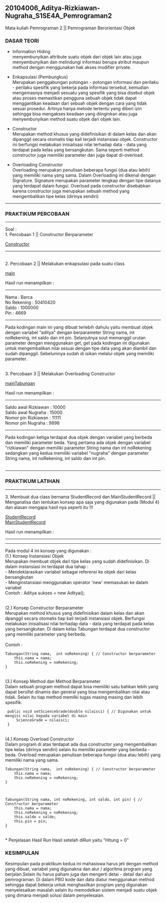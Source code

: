 ## 20104006_Aditya-Rizkiawan-Nugraha_S1SE4A_Pemrograman2
Mata kuliah Pemrograman 2 || Pemrograman Berorientasi Objek

### DASAR TEORI 
* Information Hiding <br>
menyembunyikan attribute suatu objek dari objek lain atau juga menyembunyikan dan melindungi informasi berupa atribut maupun method dengan menggunakan hak akses modifier private.

* Enkapsulasi (Pembungkus) <br>
Merupakan penggabungan potongan - potongan informasi dan perilaku - perilaku spesifik yang bekerja pada informasi tersebut, kemudian mengemasnya menjadi sesuatu yang spesifik yang bisa disebut objek atau proses memastikan pengguna sebuah objek tidak dapat menggantikan keadaan dari sebuah objek dengan cara yang tidak sesuai prosedur. Artinya hanya metode tertentu yang diberi izin sehingga bisa mengakses keadaan yang diinginkan atau juga menyembunyikan method suatu objek dari objek lain.

* Constructor <br>
Merupakan method khusus yang didefinisikan di dalam kelas dan akan dipanggil secara otomatis tiap kali terjadi instansiasi objek. Constructor ini berfungsi melakukan inisialisasi nilai terhadap data - data yang terdapat pada kelas yang bersangkutan. Sama seperti method constructor juga memiliki parameter dan juga dapat di-overload. 

* Overloading Constructor <br>
Overloading merupakan penulisan beberapa fungsi (dua atau lebih) yang memiliki nama yang sama. Dalam Overloading ini dikenal dengan Signature. Signature merupakan parameter lengkap dengan tipe datanya yang terdapat dalam fungsi. Overload pada constructor disebabkan karena constructor juga merupakan sebuah method yang mengembalikan tipe kelas (dirinya sendiri)


<hr>

### PRAKTIKUM PERCOBAAN
<hr>
Soal : <br>
1. Percobaan 1 || Constructor Berparameter 

[Constructor](https://github.com/adityarizn31/20104006_Aditya-Rizkiawan-Nugraha_S1SE4A_Pemrograman2/blob/modul4/Percobaan/Tabungan.java) <br>




<hr>

<br>
2. Percobaan 2 || Melakukan enkapsulasi pada suatu class  

[main](https://github.com/adityarizn31/20104006_Aditya-Rizkiawan-Nugraha_S1SE4A_Pemrograman2/blob/modul4/Percobaan/main.java) <br>

Hasil run menampilkan :  
<hr>

Nama 			      : Barca <br>
No Rekening 	 : 50410420 <br>
Saldo 			     : 1000000 <br>
Pin           :  4669 <br>

<hr>

Pada kodingan main ini yang dibuat terlebih dahulu yaitu membuat objek dengan variabel "aditya" dengan berparameter String nama, int noRekening, int saldo dan int pin. Selanjutnya sout memanggil urutan parameter dengan menggunakan get, get pada kodingan ini digunakan untuk mengembalikan nilai sesuai dengan tipe data yang akan diambil dan sudah dipanggil. Sebelumnya sudah di isikan melalui objek yang memiliki parameter. 

<br>
3. Percobaan 3 || Melakukan Overloading Constructor 

[mainTabungan](https://github.com/adityarizn31/20104006_Aditya-Rizkiawan-Nugraha_S1SE4A_Pemrograman2/blob/modul4/Percobaan/mainTabungan.java) <br>

Hasil run menampilkan : 
<hr>
 
Saldo awal Rizkiawan 	 : 10000 <br>
Saldo awal Nugraha 		 : 15000 <br>
Nomor pin Rizkiawan 	 : 11111 <br>
Nomor pin Nugraha 		 : 9898 <br>
 
<hr>
Pada kodingan ketiga terdapat dua objek dengan variabel yang berbeda dan memiliki parameter beda. Yang pertama ada objek dengan variabel "rizkiawan" dengan memiliki parameter String nama dan int noRekening sedangkan yang kedua memiliki variabel "nugraha" dengan parameter String nama, int noRekening, int saldo dan int pin. 
<br>
<br>
<hr>

### PRAKTIKUM LATIHAN
<hr>
3. Membuat dua class bernama StudentRecord dan MainStudentRecord || Menganalisa dan tentukan konsep apa saja yang digunakan pada (Modul 4) dan alasan mengapa hasil nya seperti itu !!!

[StudentRecord]()<br>
[MainStudentRecord]()

Hasil run menampilkan : 
<hr>


<hr>

Pada modul 4 ini konsep yang digunakan : 
<br> (1.) Konsep Instansiasi Objek <br>
Merupakan membuat objek dari tipe kelas yang sudah didefinisikan. Di dalam instansiasi ini terdapat dua tahap :
<br> - Mendeklarasikan variabel sebagai referensi ke objek dari kelas bersangkutan
<br> - Menginstansiasi menggunakan operator 'new' memasukan ke dalam variabel
<br> Contoh : Aditya sukses = new Aditya(); <br>

<br> (2.) Konsep Constructor Berparameter <br>
Merupakan method khusus yang didefinisikan dalam kelas dan akan dpanggil secara otomatis tiap kali terjadi instansiasi objek. Berfungsi melakukan inisialisasi nilai terhadap data - data yang terdapat pada kelas yang bersangkutan. Di dalam kelas Tabungan terdapat dua constructor yang memiliki parameter yang berbeda. <br>
<br> Contoh : <br>

    Tabungan(String nama,  int noRekening) { // Constructor berparameter
        this.nama = nama;
        this.noRekening = noRekening;
    }

<br> (3.) Konsep Method dan Method Berparameter <br>
Dalam sebuah program method dapat bisa memiliki satu bahkan lebih yang dapat bersifat dinamis dan general yang bisa mengembalikan nilai atau tidak. Selain itu tiap method memilki tugas masing masing dan lebih spesifik. <br>

     public void setScienceGrade(double nilaisci) { // Digunakan untuk mengisi nilai kepada variabel di main 
         ScienceGrade = nilaisci; 
     } 

<br> (4.) Konsep Overload Constructor <br>
Dalam program di atas terdapat ada dua constructor yang mengembalikan tipe kelas (dirinya sendiri) selain itu memiliki parameter yang berbeda - beda. Overload merupakan penulisan beberapa fungsi (dua atau lebih) yang memiliki nama yang sama. <br>

    Tabungan(String nama,  int noRekening) { // Constructor berparameter
        this.nama = nama;
        this.noRekening = noRekening;
    }
    
    

    Tabungan(String nama, int noRekening, int saldo, int pin) { // Constructor berparameter
        this.nama = nama;
        this.noRekening = noRekening;
        this.saldo = saldo;
        this.pin = pin;
    }

<br>
* Penjelasan Hasil Run 
Hasil setelah diRun yaitu "Hitung = 0"



### KESIMPULAN
Kesimpulan pada praktikum kedua ini mahasiswa harus jeli dengan method yang dibuat, variabel yang digunakna dan alur / algoritma program yang berjalan.Selain itu harus paham juga dan mengerti detai - detail dari alur pemrograman. Di dalam PBO kode dan data diatur menggunakan method sehingga dapat bekerja untuk menghasilkan program yang digunakan menyelesaikan masalah selain itu memodelkan sistem menjadi suatu objek yang dimana menjadi solusi dalam penyelesaian. 
